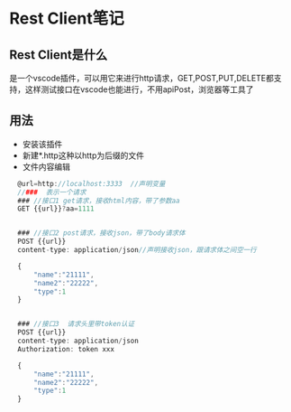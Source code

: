 # Rest Client笔记
## Rest Client是什么
  是一个vscode插件，可以用它来进行http请求，GET,POST,PUT,DELETE都支持，这样测试接口在vscode也能进行，不用apiPost，浏览器等工具了
## 用法
   + 安装该插件
   + 新建*.http这种以http为后缀的文件
   + 文件内容编辑
  ```js
    @url=http://localhost:3333  //声明变量
    //###  表示一个请求
    ### //接口1 get请求，接收html内容，带了参数aa
    GET {{url}}?aa=1111


    ### //接口2 post请求，接收json，带了body请求体
    POST {{url}}
    content-type: application/json//声明接收json，跟请求体之间空一行

    {
        "name":"21111",
        "name2":"22222",
        "type":1
    }


    ### //接口3  请求头里带token认证
    POST {{url}}
    content-type: application/json
    Authorization: token xxx

    {
        "name":"21111",
        "name2":"22222",
        "type":1
    }
  ```
